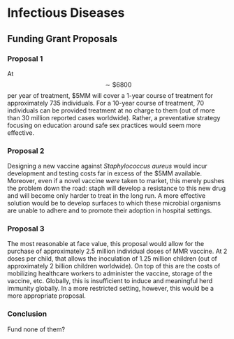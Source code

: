# Infectious Diseases

## Funding Grant Proposals

### Proposal 1

At $$\sim \$6800$$ per year of treatment, $5MM will cover a 1-year course of treatment for approximately 735 individuals. For a 10-year course of treatment, 70 individuals can be provided treatment at no charge to them (out of more than 30 million reported cases worldwide). Rather, a preventative strategy focusing on education around safe sex practices would seem more effective.

### Proposal 2

Designing a new vaccine against *Staphylococcus aureus* would incur development and testing costs far in excess of the $5MM available. Moreover, even if a novel vaccine *were* taken to market, this merely pushes the problem down the road: staph will develop a resistance to this new drug and will become only harder to treat in the long run. A more effective solution would be to develop surfaces to which these microbial organisms are unable to adhere and to promote their adoption in hospital settings.

### Proposal 3

The most reasonable at face value, this proposal would allow for the purchase of approximately 2.5 million individual doses of MMR vaccine. At 2 doses per child, that allows the inoculation of 1.25 million children (out of approximately 2 billion children worldwide). On top of this are the costs of mobilizing healthcare workers to administer the vaccine, storage of the vaccine, etc. Globally, this is insufficient to induce and meaningful herd immunity globally. In a more restricted setting, however, this would be a more appropriate proposal.

### Conclusion

Fund none of them?
